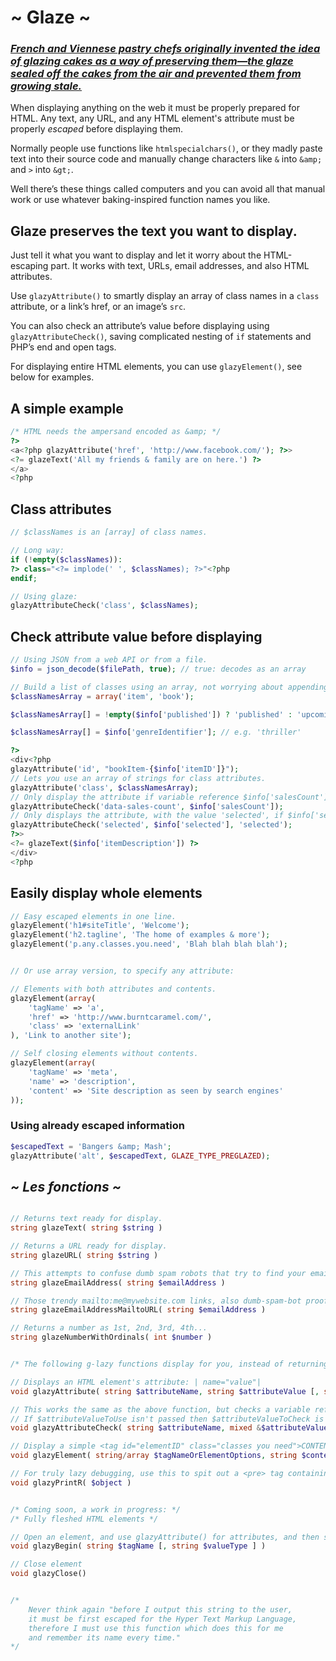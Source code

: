 ~ Glaze ~
=========

### *[French and Viennese pastry chefs originally invented the idea of glazing cakes as a way of preserving them—the glaze sealed off the cakes from the air and prevented them from growing stale.](http://www.epicurious.com/articlesguides/howtocook/primers/cakesfrostings)*

When displaying anything on the web it must be properly prepared for HTML. Any text, any URL, and any HTML element's attribute must be properly *escaped* before displaying them.

Normally people use functions like `htmlspecialchars()`, or they madly paste text into their source code and manually change characters like `&` into `&amp;` and `>` into `&gt;`.

Well there’s these things called computers and you can avoid all that manual work or use whatever baking-inspired function names you like.

## Glaze preserves the text you want to display.

Just tell it what you want to display and let it worry about the HTML-escaping part. It works with text, URLs, email addresses, and also HTML attributes.

Use `glazyAttribute()` to smartly display an array of class names in a `class` attribute, or a link’s href, or an image’s `src`.

You can also check an attribute’s value before displaying using `glazyAttributeCheck()`, saving complicated nesting of `if` statements and PHP’s end and open tags.

For displaying entire HTML elements, you can use `glazyElement()`, see below for examples.


## A simple example
```php
/* HTML needs the ampersand encoded as &amp; */
?>
<a<?php glazyAttribute('href', 'http://www.facebook.com/'); ?>>
<?= glazeText('All my friends & family are on here.') ?>
</a>
<?php
```

## Class attributes

```php
// $classNames is an [array] of class names.

// Long way:
if (!empty($classNames)):
?> class="<?= implode(' ', $classNames); ?>"<?php
endif;

// Using glaze:
glazyAttributeCheck('class', $classNames);
```
	
## Check attribute value before displaying

```php
// Using JSON from a web API or from a file.
$info = json_decode($filePath, true); // true: decodes as an array

// Build a list of classes using an array, not worrying about appending to a string
$classNamesArray = array('item', 'book');

$classNamesArray[] = !empty($info['published']) ? 'published' : 'upcoming';

$classNamesArray[] = $info['genreIdentifier']; // e.g. 'thriller'

?>
<div<?php
glazyAttribute('id', "bookItem-{$info['itemID']}");
// Lets you use an array of strings for class attributes.
glazyAttribute('class', $classNamesArray);
// Only display the attribute if variable reference $info['salesCount'] is present.
glazyAttributeCheck('data-sales-count', $info['salesCount']);
// Only displays the attribute, with the value 'selected', if $info['selected'] is true.
glazyAttributeCheck('selected', $info['selected'], 'selected');
?>>
<?= glazeText($info['itemDescription']) ?>
</div>
<?php
```

## Easily display whole elements
```php
// Easy escaped elements in one line.
glazyElement('h1#siteTitle', 'Welcome');
glazyElement('h2.tagline', 'The home of examples & more');
glazyElement('p.any.classes.you.need', 'Blah blah blah blah');


// Or use array version, to specify any attribute:

// Elements with both attributes and contents.
glazyElement(array(
	'tagName' => 'a',
	'href' => 'http://www.burntcaramel.com/',
	'class' => 'externalLink'
), 'Link to another site');

// Self closing elements without contents.
glazyElement(array(
	'tagName' => 'meta',
	'name' => 'description',
	'content' => 'Site description as seen by search engines'
));
```

### Using already escaped information

```php
$escapedText = 'Bangers &amp; Mash';
glazyAttribute('alt', $escapedText, GLAZE_TYPE_PREGLAZED);
```


## *~ Les fonctions ~*
```php

// Returns text ready for display.
string glazeText( string $string )

// Returns a URL ready for display.
string glazeURL( string $string )

// This attempts to confuse dumb spam robots that try to find your email address.
string glazeEmailAddress( string $emailAddress )

// Those trendy mailto:me@mywebsite.com links, also dumb-spam-bot proof.
string glazeEmailAddressMailtoURL( string $emailAddress )

// Returns a number as 1st, 2nd, 3rd, 4th...
string glazeNumberWithOrdinals( int $number )


/* The following g-lazy functions display for you, instead of returning a string. */

// Displays an HTML element's attribute: | name="value"|
void glazyAttribute( string $attributeName, string $attributeValue [, string $valueType ] )

// This works the same as the above function, but checks a variable reference you pass first.
// If $attributeValueToUse isn't passed then $attributeValueToCheck is also the value that is displayed.
void glazyAttributeCheck( string $attributeName, mixed &$attributeValueToCheck [, string $attributeValueToUse = null, string $valueType = null] )

// Display a simple <tag id="elementID" class="classes you need">CONTENTS</tag>, with a choice for the tag name, and its contents value and type.
void glazyElement( string/array $tagNameOrElementOptions, string $contentsValue [, string $valueType ] )

// For truly lazy debugging, use this to spit out a <pre> tag containing the contents of an object.
void glazyPrintR( $object )


/* Coming soon, a work in progress: */
/* Fully fleshed HTML elements */

// Open an element, and use glazyAttribute() for attributes, and then simply display your element's contents.
void glazyBegin( string $tagName [, string $valueType ] )

// Close element
void glazyClose()


/*
	Never think again "before I output this string to the user,
	it must be first escaped for the Hyper Text Markup Language,
	therefore I must use this function which does this for me
	and remember its name every time."
*/

```
